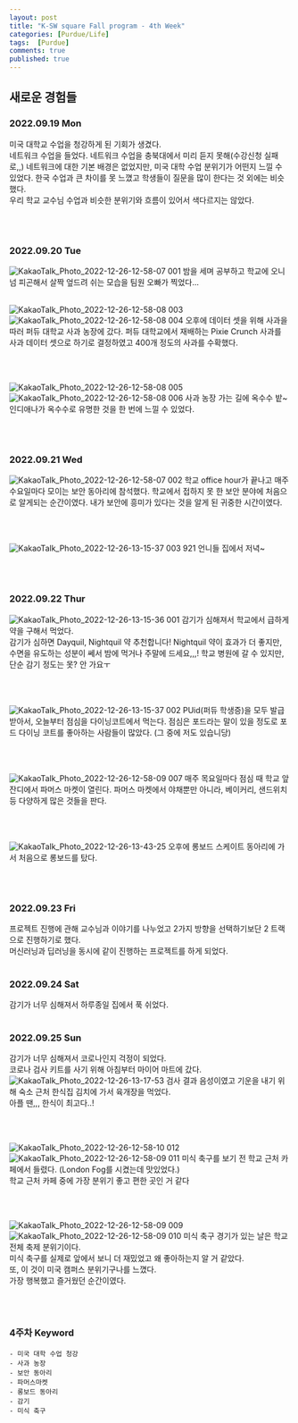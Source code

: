 ```yaml
---
layout: post
title: "K-SW square Fall program - 4th Week"
categories: [Purdue/Life]
tags:  [Purdue]
comments: true
published: true
---
```


## 새로운 경험들
### 2022.09.19 Mon
미국 대학교 수업을 청강하게 된 기회가 생겼다.  
네트워크 수업을 들었다. 네트워크 수업을 충북대에서 미리 듣지 못해(수강신청 실패로,,) 네트워크에 대한 기본 배경은 없었지만, 미국 대학 수업 분위기가 어떤지 느낄 수 있었다. 
한국 수업과 큰 차이를 못 느꼈고 학생들이 질문을 많이 한다는 것 외에는 비슷했다.  
우리 학교 교수님 수업과 비슷한 분위기와 흐름이 있어서 색다르지는 않았다. 


<br><br>

### 2022.09.20 Tue
![KakaoTalk_Photo_2022-12-26-12-58-07 001](https://user-images.githubusercontent.com/74577775/209498625-5a6f52a5-ca72-46ee-bb23-0fa93fe79b04.jpeg)
밤을 세며 공부하고 학교에 오니 넘 피곤해서 살짝 엎드려 쉬는 모습을 팀원 오빠가 찍었다...
<br><br>

![KakaoTalk_Photo_2022-12-26-12-58-08 003](https://user-images.githubusercontent.com/74577775/209498640-e374cc3a-d1f5-48f5-aceb-aae8400029c0.jpeg)
![KakaoTalk_Photo_2022-12-26-12-58-08 004](https://user-images.githubusercontent.com/74577775/209498644-3dfbfb95-c95d-448a-a1d3-a0e17166d39c.jpeg)
오후에 데이터 셋을 위해 사과을 따러 퍼듀 대학교 사과 농장에 갔다. 
퍼듀 대학교에서 재배하는 Pixie Crunch 사과를 사과 데이터 셋으로 하기로 결정하였고 400개 정도의 사과를 수확했다.

<br><br>

![KakaoTalk_Photo_2022-12-26-12-58-08 005](https://user-images.githubusercontent.com/74577775/209498646-b3d5cd9c-7b4e-4360-9fca-27ba8899e5de.jpeg)
![KakaoTalk_Photo_2022-12-26-12-58-08 006](https://user-images.githubusercontent.com/74577775/209498648-8de19f1d-6ba7-4452-af7a-535eb3d11f3e.jpeg)
사과 농장 가는 길에 옥수수 밭~ 인디애나가 옥수수로 유명한 것을 한 번에 느낄 수 있었다.

<br><br>

### 2022.09.21 Wed
![KakaoTalk_Photo_2022-12-26-12-58-07 002](https://user-images.githubusercontent.com/74577775/209498637-919ebc22-b440-4253-a4ec-a0a6e181b2df.jpeg)
학교 office hour가 끝나고 매주 수요일마다 모이는 보안 동아리에 참석했다. 
학교에서 접하지 못 한 보안 분야에 처음으로 알게되는 순간이였다. 내가 보안에 흥미가 있다는 것을 알게 된 귀중한 시간이였다.


<br><br>

![KakaoTalk_Photo_2022-12-26-13-15-37 003](https://user-images.githubusercontent.com/74577775/209499161-378fd950-b813-4648-bccd-83807707c30b.jpeg)
921 언니들 집에서 저녁~

<br><br>

### 2022.09.22 Thur
![KakaoTalk_Photo_2022-12-26-13-15-36 001](https://user-images.githubusercontent.com/74577775/209499157-b18d252b-714b-4d9c-8f92-55ce3161321a.jpeg)
감기가 심해져서 학교에서 급하게 약을 구해서 먹었다.  
감기가 심하면 Dayquil, Nightquil 약 추천합니다! Nightquil 약이 효과가 더 좋지만, 수면을 유도하는 성분이 쎄서 밤에 먹거나 주말에 드세요,,,! 학교 병원에 갈 수 있지만, 단순 감기 정도는 못? 안 가요ㅜ

<br><br>

![KakaoTalk_Photo_2022-12-26-13-15-37 002](https://user-images.githubusercontent.com/74577775/209499159-125355db-e6a3-4d86-858d-db922b8dd5b6.jpeg)
PUid(퍼듀 학생증)을 모두 발급 받아서, 오늘부터 점심을 다이닝코트에서 먹는다.
점심은 포드라는 말이 있을 정도로 포드 다이닝 코트를 좋아하는 사람들이 많았다. (그 중에 저도 있습니당)

<br><br>

![KakaoTalk_Photo_2022-12-26-12-58-09 007](https://user-images.githubusercontent.com/74577775/209498650-a3d17656-b2fc-4b70-93bc-8ddebd045754.jpeg)
매주 목요일마다 점심 때 학교 앞 잔디에서 파머스 마켓이 열린다.
파머스 마켓에서 야채뿐만 아니라, 베이커리, 샌드위치 등 다양하게 많은 것들을 판다.

<br><br>

![KakaoTalk_Photo_2022-12-26-13-43-25](https://user-images.githubusercontent.com/74577775/209501630-0d297371-bf60-4a4e-9c15-47c40eaf5be8.jpeg)
오후에 롱보드 스케이트 동아리에 가서 처음으로 롱보드를 탔다.

<br><br>

### 2022.09.23 Fri
 프로젝트 진행에 관해 교수님과 이야기를 나누었고 2가지 방향을 선택하기보단 2 트랙으로 진행하기로 했다.<br>
 머신러닝과 딥러닝을 동시에 같이 진행하는 프로젝트를 하게 되었다.
<br><br>

### 2022.09.24 Sat
 감기가 너무 심해져서 하루종일 집에서 푹 쉬었다.
<br><br>


### 2022.09.25 Sun
 감기가 너무 심해져서 코로나인지 걱정이 되었다.  
 코로나 검사 키트를 사기 위해 아침부터 마이어 마트에 갔다.  
 ![KakaoTalk_Photo_2022-12-26-13-17-53](https://user-images.githubusercontent.com/74577775/209499289-1f8ceade-f02e-4b12-8111-053e599a3fbe.jpeg)
 검사 결과 음성이였고 기운을 내기 위해 숙소 근처 한식집 김치에 가서 육개장을 먹었다.  <br>
 아플 땐,,, 한식이 최고다..!

<br><br>

![KakaoTalk_Photo_2022-12-26-12-58-10 012](https://user-images.githubusercontent.com/74577775/209498656-ea8bc86d-e050-4d11-95a8-b2e58fd078a0.jpeg)
![KakaoTalk_Photo_2022-12-26-12-58-09 011](https://user-images.githubusercontent.com/74577775/209498655-50b69feb-56b2-44dc-bfb2-fcbfe222cfeb.jpeg)
미식 축구를 보기 전 학교 근처 카페에서 들렸다. (London Fog를 시켰는데 맛있었다.)<br>
학교 근처 카페 중에 가장 분위기 좋고 편한 곳인 거 같다

<br><br>

![KakaoTalk_Photo_2022-12-26-12-58-09 009](https://user-images.githubusercontent.com/74577775/209498653-ada5ed5b-c0b0-4fbe-81ea-ac9c6d5e8814.jpeg)
![KakaoTalk_Photo_2022-12-26-12-58-09 010](https://user-images.githubusercontent.com/74577775/209498654-2b58cf98-976b-4d54-bfba-fbdef8e378cd.jpeg)
미식 축구 경기가 있는 날은 학교 전체 축제 분위기이다.<br>
미식 축구를 실제로 앞에서 보니 더 재밌었고 왜 좋아하는지 알 거 같았다.<br>
또, 이 것이 미국 캠퍼스 분위기구나를 느꼈다.<br>
가장 행복했고 즐거웠던 순간이였다.

<br><br>

### 4주차 Keyword
    - 미국 대학 수업 청강
    - 사과 농장
    - 보안 동아리
    - 파머스마켓
    - 롱보드 동아리
    - 감기
    - 미식 축구
